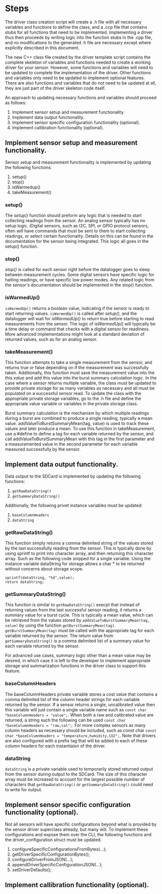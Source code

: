 # Steps
The driver class creation script will create a .h file with all necessary variables and functions to define the class, and a .ccp file that contains stubs for all functions that need to be implemented.  Implementing a driver thus then proceeds by writing logic into the function stubs in the .cpp file, and no modifications to the generated .h file are necessary except where explicitly described in this document.

The new C++ class file created by the driver template script contains the complete skeleton of variables and functions needed to create a working driver for your sensor.  However, some functions and variables will need to be updated to complete the implementation of the driver.  Other functions and variables only need to be updated to implement optional features.  There are also functions and variables that do not need to be updated at all, they are just part of the driver skeleton code itself.

An approach to updating necessary functions and variables should proceed as follows:
1. Implement sensor setup and measurement functionality.
2. Implement data output functionality.
3. Implement sensor specific configuration functionality (optional).
4. Implement callibration functionality (optional).

## Implement sensor setup and measurement functionality.

Sensor setup and measurement functionality is implemented by updating the following functions:
1. setup()
2. stop()
3. isWarmedup()
4. takeMeasurement()

### setup()

The *setup()* function should preform any logic that is needed to start collecting readings from the sensor.  An analog sensor typically has no setup logic.  iDigital sensors, such as I2C, SPI, or GPIO protocol sensors, often _will_ have commands that must be sent to them to start collecting readings, or select certain functionality.  Details on this can be found in the documentation for the sensor being integrated.  This logic all goes in the setup() function.

### stop()

*stop()* is called for each sensor right before the datalogger goes to sleep between measurement cycles.  Some digital sensors have specific logic for halting readings, or have specific low power modes.  Any related logic from the sensor's documentation should be implemented in the stop() function.

### isWarmedUp()

`isWarmedUp()` returns a boolean value, indicating if the sensor is ready to start returning values.  `isWarmedUp()` is called after *setup()*, and the datalogger will wait for *isWarmedUp()* to return true before starting to read measurements from the sensor.  The logic of *isWarmedUp()* will typically be a time delay or  command that checks with a digital sensor for readiness.  More advanced implementations might look at a standard deviation of returned values, such as for an analog sensor.

### takeMeasurement()

This function attempts to take a single measurement from the sensor, and returns true or false depending on if the measurement was successfully taken.  Additionally, this function must save the measurement value into the *this.value* and add this value into the burst summary calculation logic.  In the case where a sensor returns multiple variable, the class must be updated to provide private storage for as many variables as necessary and all must be populated on a successful sensor read. To update the class with the appropriate private storage variables, go to the .h file and define the appropriate value variable or variables in the private storage class.

Burst summary calculation is the mechanism by which multiple readings during a burst are combined to produce a single reading, typically a mean value.  addValueToBurstSummaryMean(tag, value) is used to track these values and later produce a mean.  To use this function in takeMeasurement, use a #define to define a tag for each variable returned by the sensor, and call addValueToBurstSummaryMean with this tag in the first parameter and a measuremented value in the second parameter for each variable measured successfully by the sensor.


## Implement data output functionality.
Data output to the SDCard is implemented by updating the following functions:
1. `getRawDataString()`
2. `getSummaryDataString()`

Additionally, the following privet instance variables must be updated:
1. `baseColumnHeaders`
2. `dataString`

### getRawDataString()

This function simply returns a comma delimited string of the values stored by the last successfully reading from the sensor.  This is typically done by using sprintf to print into character array, and then returning this character array.  Such as the following code snipped for a single variable.  Using the instance variable dataString for storage allows a char * to be returned without concerns about storage scope.  

```
sprintf(dataString, "%d",value);
return dataString;
```

### getSummaryDataString()

This function is similar to `getRawDataString()` execpt that instead of returning values from the last successful sensor reading, it returns a summary value for a burst cycle.  This is typically a mean value, which can be retrieved from the values stored by `addValueToBurstSummaryMean(tag, value)` by using the function `getBurstSummaryMean(tag)`.  `getBurstSummaryMean(tag)` must be called with the appropriate tag for each variable returned by the sensor.  The return value from `getSummaryDataString()` is a comma delimited list of a summary value for each variable returned by the sensor.

For advanced use cases, summary logic other than a mean value may be desired, in which case it is left to the developer to implement appropriate storage and summarization functions in the driver class to support this feature.

### baseColumnHeaders

The baseColumnHeaders private variable stores a cost value that contains a comma delimited list of the column header strings for each variable returned by the sensor.  If a sensor returns a single, uncalibrated value then this variable will just contain a single variable name such as `const char *baseColumnHeaders = "value";`.  When both a raw and calibrated value are returned, a string such the following can be used `const char *baseColumnHeaders = "raw,cal";`.  For more complex sensors as many column headers as necessary should be included, such as const char `const char *baseColumnHeaders = "temperature,humidity,CO2";`.  Note that drivers are also configured with a prefix tag that will be added to each of these column headers for each instantiaion of the driver.

### dataString

`dataString` is a private variable used to temporarily stored returned output from the sensor during output to the SDCard.  The size of this character array must be increased to account for the largest possible number of characters that `getRawDataString()` or `getSummaryDataString()` could need to write for output.

## Implement sensor specific configuration functionality (optional).

Not all sensors will have specific configurations beyond what is provided by the sensor driver superclass already, but many will.  To implement these configurations and expose them over the CLI, the following functions and the driver_configuration struct must be updated.

1. configureSpecificConfigurationsFromBytes(...);
2. getDriverSpecificConfigurationBytes();
3. configureDriverFromJSON(...);
4. appendDriverSpecificConfigurationJSON(...);
5. setDriverDefaults();


## Implement callibration functionality (optional).
